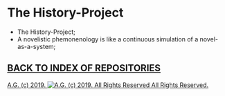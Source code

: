 The History-Project
===================
* The History-Project;
* A novelistic phemonenology is like a continuous simulation of a novel-as-a-system;

## [BACK TO INDEX OF REPOSITORIES](https://github.com/antiface/Index)

[A.G. (c) 2019. ![A.G. (c) 2019. All Rights Reserved](https://historiotheque.files.wordpress.com/2016/11/ag_signature_official_2015_50px_cropped.jpg) All Rights Reserved.](http://alexgagnon.com)
